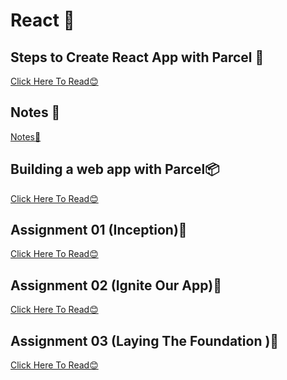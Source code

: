 # React 🚀
## Steps to Create React App with Parcel 🚀
<a href="https://github.com/vaibhav1281/Namaste-React/blob/main/React-Day-2/Notes/README.md">Click Here To Read😊</a>
## Notes 📝
<a href="https://github.com/vaibhav1281/Namaste-React/blob/main/React-Day-2/Notes/README.md">Notes📝</a>
## Building a web app with Parcel📦
<a href="https://github.com/vaibhav1281/Namaste-React/blob/main/Building%20a%20web%20app%20with%20Parcel/README.md">Click Here To Read😊</a>
## Assignment 01 (Inception)📔
<a href="https://github.com/vaibhav1281/Namaste-React/blob/main/React-Day-1/README.md">Click Here To Read😊</a>
## Assignment 02 (Ignite Our App)📔
<a href="https://github.com/vaibhav1281/Namaste-React/blob/main/React-Day-2/README.md">Click Here To Read😊</a>
## Assignment 03 (Laying The Foundation )📔
<a href="https://github.com/vaibhav1281/Namaste-React/blob/main/React-Day-3/README.md">Click Here To Read😊</a>

